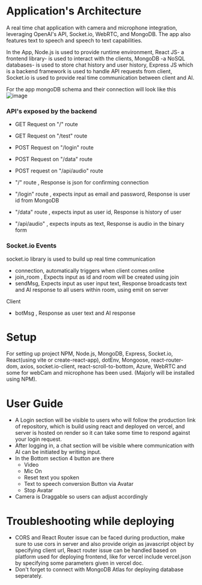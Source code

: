 # Application's Architecture

A real time chat application with camera and microphone integration, leveraging OpenAI's API, Socket.io, WebRTC, and MongoDB. The app also features text to speech and speech to text capabilities.

In the App, Node.js is used to provide runtime environment, React JS- a frontend library- is used to interact with the clients, MongoDB -a NoSQL databases- is used to store chat history and user history, Express JS which is a backend framework is used to handle API requests from client, Socket.io is used to provide real time communication between client and AI.

For the app mongoDB schema and their connection will look like this 
![image](https://github.com/harsh10121/GoodSpace-Task/assets/93761689/d4196521-21aa-4e21-a7d3-83642beeaa8e)

### API's exposed by the backend
- GET Request on "/" route
- GET Request on "/test" route
- POST Request on "/login" route
- POST Request on "/data" route
- POST request on "/api/audio" route

- "/" route , Response is json for confirming connection
- "/login" route , expects input as email and password, Response is user id from MongoDB
- "/data" route , expects input as user id, Response is history of user
- "/api/audio" , expects inputs as text, Response is audio in the binary form

### Socket.io Events
socket.io library is used to build up real time communication
- connection, automatically triggers when client comes online
- join_room , Expects input as id and room will be created using join
- sendMsg, Expects input as user input text, Response broadcasts text and AI response to all users within room, using emit on server

Client
- botMsg , Response as user text and AI response

# Setup
For setting up project NPM, Node.js, MongoDB, Express, Socket.io, React(using vite or create-react-app), dotEnv, Mongoose, react-router-dom, axios, socket.io-client, react-scroll-to-bottom, Azure, WebRTC and some for webCam and microphone has been used. (Majorly will be installed using NPM).

# User Guide
- A Login section will be visible to users who will follow the production link of repository, which is build using react and deployed on vercel, and server is hosted on render so it can take some time to respond against your login request.
- After logging in, a chat section will be visible where communication with AI can be initiated by writing input.
- In the Bottom section 4 button are there
  - Video
  - Mic On
  - Reset text you spoken
  - Text to speech conversion Button via Avatar
  - Stop Avatar
- Camera is Draggable so users can adjust accordingly

# Troubleshooting while deploying
- CORS and React Router issue can be faced during production, make sure to use cors in server and also provide origin as javascript object by specifying client url, React router issue can be handled based on platform used for deploying frontend, like for vercel include vercel.json by specifying some parameters given in vercel doc.
- Don't forget to connect with MongoDB Atlas for deploying database seperately. 



